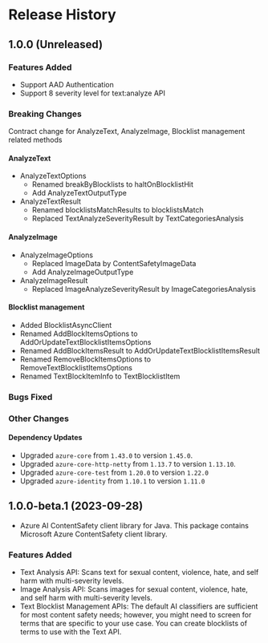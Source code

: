 # Release History

## 1.0.0 (Unreleased)

### Features Added
- Support AAD Authentication
- Support 8 severity level for text:analyze API
### Breaking Changes
Contract change for AnalyzeText, AnalyzeImage, Blocklist management related methods
#### AnalyzeText
- AnalyzeTextOptions
  - Renamed breakByBlocklists to haltOnBlocklistHit
  - Add AnalyzeTextOutputType
- AnalyzeTextResult
  - Renamed blocklistsMatchResults to blocklistsMatch
  - Replaced TextAnalyzeSeverityResult by TextCategoriesAnalysis
#### AnalyzeImage
- AnalyzeImageOptions
    - Replaced ImageData by ContentSafetyImageData
    - Add AnalyzeImageOutputType
- AnalyzeImageResult
    - Replaced ImageAnalyzeSeverityResult by ImageCategoriesAnalysis
#### Blocklist management
- Added BlocklistAsyncClient
- Renamed AddBlockItemsOptions to AddOrUpdateTextBlocklistItemsOptions
- Renamed AddBlockItemsResult to AddOrUpdateTextBlocklistItemsResult
- Renamed RemoveBlockItemsOptions to RemoveTextBlocklistItemsOptions
- Renamed TextBlockItemInfo to TextBlocklistItem

### Bugs Fixed

### Other Changes
#### Dependency Updates
- Upgraded `azure-core` from `1.43.0` to version `1.45.0`.
- Upgraded `azure-core-http-netty` from `1.13.7` to version `1.13.10`.
- Upgraded `azure-core-test` from `1.20.0` to version `1.22.0`
- Upgraded `azure-identity` from `1.10.1` to version `1.11.0`
## 1.0.0-beta.1 (2023-09-28)

- Azure AI ContentSafety client library for Java. This package contains Microsoft Azure ContentSafety client library.

### Features Added
* Text Analysis API: Scans text for sexual content, violence, hate, and self harm with multi-severity levels.
* Image Analysis API: Scans images for sexual content, violence, hate, and self harm with multi-severity levels.
* Text Blocklist Management APIs: The default AI classifiers are sufficient for most content safety needs; however, you might need to screen for terms that are specific to your use case. You can create blocklists of terms to use with the Text API.
